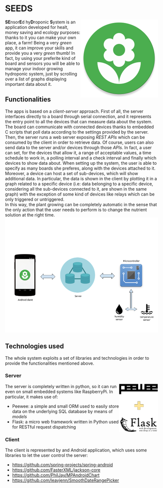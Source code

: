 # SEEDS 
<img align="right" src="https://github.com/djolez/SEEDS/blob/master/seeds_logo.png"></img>
**SE**nsor**E**d hy**D**roponic **S**ystem is an application developed for healt, money saving and ecology purposes: thanks to it you can make your own place, a farm! Being a very _green_ app, it can improve your skills and provide you a very _green_ thumb! In fact, by using your preferite kind of board and sensors you will be able to manage your indoor growing hydroponic system, just by scrolling over a list of graphs displaying important data about it.

## Functionalities
The apps is based on a _client-server_ approach. First of all, the server interfaces directly to a board through serial connection, and it represents the entry point to all the devices that can measure data about the system. The board can communicate with connected devices thanks to embedded C scripts that poll data according to the settings provided by the server. Then, the server runs a web server exposing _REST APIs_ which can be consumed by the client in order to retrieve data. Of course, users can also send data to the server and/or devices through those _APIs_. In fact, a user can set, for the devices that allow it, a range of acceptable values, a time schedule to work in, a polling interval and a check interval and finally which devices to show data about. When setting up the system, the user is able to specify as many boards she preferes, along with the devices attached to it. Moreover, a device can host a set of sub-devices, which will show additional data.
In particular, the data is shown in the client by plotting it in a graph related to a specific device (i.e: data belonging to a specific device, considering all the sub-devices connected to it, are shown in the same graph) with the exception of some kind of devices like relays which can be only triggered or untriggered.
<br>
In this way, the plant growing can be completely automatic in the sense that the only action that the user needs to perform is to change the nutrient solution at the right time.
![](https://github.com/djolez/SEEDS/blob/master/SEEDS_scheme(1).png#center)

## Technologies used
The whole system exploits a set of libraries and technologies in order to provide the functionalities mentioned above.
### Server
<img align="right" src="https://github.com/djolez/SEEDS/blob/master/SEEDS_server_techs.png"></img>
The server is completely written in python, so it can run even on small embedded systems like RaspberryPi. In particular, it makes use of:
* Peewee: a simple and small ORM used to easily store data on the underlying SQL database by means of _models_
* Flask: a micro web framework written in Python used for RESTful request dispatching

### Client
The client is represented by and Android application, which uses some libraries to let the user control the server:
* https://github.com/spring-projects/spring-android
* https://github.com/FasterXML/jackson-core
* https://github.com/PhilJay/MPAndroidChart
* https://github.com/leavjenn/SmoothDateRangePicker






